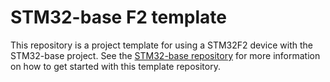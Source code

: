 # STM32-base F2 template

This repository is a project template for using a STM32F2 device with the STM32-base project. See the [STM32-base repository](https://github.com/ThomasGravekamp/STM32-base) for more information on how to get started with this template repository.
